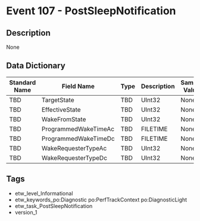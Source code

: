 # Event 107 - PostSleepNotification

## Description
None

## Data Dictionary
|Standard Name|Field Name|Type|Description|Sample Value|
|---|---|---|---|---|
|TBD|TargetState|TBD|UInt32|None|None|
|TBD|EffectiveState|TBD|UInt32|None|None|
|TBD|WakeFromState|TBD|UInt32|None|None|
|TBD|ProgrammedWakeTimeAc|TBD|FILETIME|None|None|
|TBD|ProgrammedWakeTimeDc|TBD|FILETIME|None|None|
|TBD|WakeRequesterTypeAc|TBD|UInt32|None|None|
|TBD|WakeRequesterTypeDc|TBD|UInt32|None|None|

## Tags
* etw_level_Informational
* etw_keywords_po:Diagnostic po:PerfTrackContext po:DiagnosticLight
* etw_task_PostSleepNotification
* version_1